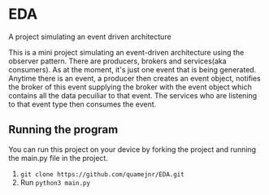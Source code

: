 # EDA
A project simulating an event driven architecture

This is a mini project simulating an event-driven architecture using the observer pattern.
There are producers, brokers and services(aka consumers). As at the moment, it's just one event that is being generated.
Anytime there is an event, a producer then creates an event object, notifies the broker of this event supplying the broker with the event object
which contains all the data pecuiliar to that event. The services who are listening to that event type then consumes the event.

## Running the program
You can run this project on your device by forking the project and running the main.py file in the project.
1. `git clone https://github.com/quamejnr/EDA.git`
2. Run `python3 main.py`
